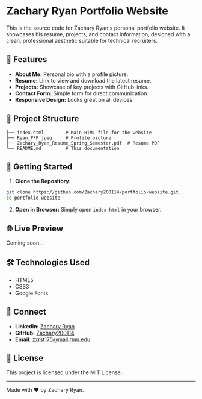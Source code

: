 # Zachary Ryan Portfolio Website

This is the source code for Zachary Ryan's personal portfolio website. It showcases his resume, projects, and contact information, designed with a clean, professional aesthetic suitable for technical recruiters.

## 🌟 Features
- **About Me:** Personal bio with a profile picture.
- **Resume:** Link to view and download the latest resume.
- **Projects:** Showcase of key projects with GitHub links.
- **Contact Form:** Simple form for direct communication.
- **Responsive Design:** Looks great on all devices.

## 📁 Project Structure
```
├── index.html        # Main HTML file for the website
├── Ryan_PFP.jpeg     # Profile picture
├── Zachary_Ryan_Resume_Spring_Semester.pdf  # Resume PDF
└── README.md         # This documentation
```

## 🚀 Getting Started
1. **Clone the Repository:**
```bash
git clone https://github.com/Zachary200114/portfolio-website.git
cd portfolio-website
```
2. **Open in Browser:**
Simply open `index.html` in your browser.

## 🌐 Live Preview
Coming soon...

## 🛠️ Technologies Used
- HTML5
- CSS3
- Google Fonts

## 🤝 Connect
- **LinkedIn:** [Zachary Ryan](https://www.linkedin.com/in/zachary-ryan01/)
- **GitHub:** [Zachary200114](https://github.com/Zachary200114)
- **Email:** zxrst175@mail.rmu.edu

## 📄 License
This project is licensed under the MIT License.

---
Made with ❤️ by Zachary Ryan.

